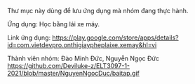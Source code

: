 Thư mục này dùng để lưu ứng dụng mà nhóm đang thực hành.

Ứng dụng: Học bằng lái xe máy.

Link ứng dụng: https://play.google.com/store/apps/details?id=com.vietdevpro.onthigiaypheplaixe.xemay&hl=vi

Thành viên nhóm: Đào Minh Đức, Nguyễn Ngọc Đức
https://github.com/Deviluke-z/ELT3097-1-2021/blob/master/NguyenNgocDuc/baitap.gif
